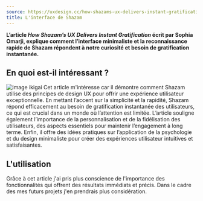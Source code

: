 ```yaml
---
source: https://uxdesign.cc/how-shazams-ux-delivers-instant-gratification-04a42c29a8c2
title: L'interface de Shazam
---
```

**L’article *How Shazam’s UX Delivers Instant Gratification* écrit par Sophia Omarji, explique comment l’interface minimaliste et la reconnaissance rapide de Shazam répondent à notre curiosité et besoin de gratification instantanée.**
## En quoi est-il intéressant ?
![image ikigai](../images/shazam.webp)
Cet article m'intéresse car il démontre comment Shazam utilise des principes de design UX pour offrir une expérience utilisateur exceptionnelle. En mettant l’accent sur la simplicité et la rapidité, Shazam répond efficacement au besoin de gratification instantanée des utilisateurs, ce qui est crucial dans un monde où l’attention est limitée.  L’article souligne également l’importance de la personnalisation et de la fidélisation des utilisateurs, des aspects essentiels pour maintenir l’engagement à long terme. Enfin, il offre des idées pratiques sur l’application de la psychologie et du design minimaliste pour créer des expériences utilisateur intuitives et satisfaisantes.

## L'utilisation
Grâce à cet article j'ai pris plus conscience de l'importance des fonctionnalités qui offrent des résultats immédiats et précis. Dans le cadre des mes futurs projets j'en prendrais plus considération.



